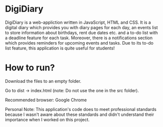# DigiDiary

DigiDiary is a web-appliction written in JavaScript, HTML and CSS. It is a digital diary which provides you with diary pages for each day, an events list to store information about birthdays, rent due dates etc. and a to-do list with a deadline feature for each task. Moreover, there is a notifications section which provides reminders for upcoming events and tasks. Due to its to-do list feature, this application is quite useful for students!

# How to run?

Download the files to an empty folder.

Go to dist -> index.html (note: Do not use the one in the src folder).

Recommended browser: Google Chrome

Personal Note: This application's code does to meet professional standards because I wasn't aware about these standards and didn't understand their importance when I worked on this project. 
